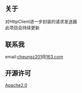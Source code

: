 ## 关于
对HttpClient进一步封装的请求发送器  
此项目会持续更新  

## 联系我
email:cheungz201@163.com

## 开源许可
[Apache2.0](https://www.apache.org/licenses/LICENSE-2.0.html)